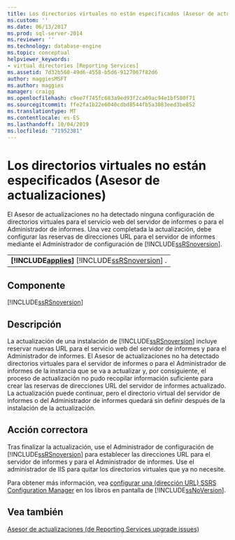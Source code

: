```yaml
---
title: Los directorios virtuales no están especificados (Asesor de actualizaciones) | Microsoft Docs
ms.custom: ''
ms.date: 06/13/2017
ms.prod: sql-server-2014
ms.reviewer: ''
ms.technology: database-engine
ms.topic: conceptual
helpviewer_keywords:
- virtual directories [Reporting Services]
ms.assetid: 7d32b560-49d6-4558-b5d6-9127067f82d6
author: maggiesMSFT
ms.author: maggies
manager: craigg
ms.openlocfilehash: c9ee7f745fc683a9ed93f2ca09ac94e1bf580f71
ms.sourcegitcommit: ffe2fa1b22e6040cdbd8544fb5a3083eed3be852
ms.translationtype: MT
ms.contentlocale: es-ES
ms.lasthandoff: 10/04/2019
ms.locfileid: "71952381"
---
```

# <a name="virtual-directories-are-unspecified-upgrade-advisor"></a>Los directorios virtuales no están especificados (Asesor de actualizaciones)
  El Asesor de actualizaciones no ha detectado ninguna configuración de directorios virtuales para el servicio web del servidor de informes o para el Administrador de informes. Una vez completada la actualización, debe configurar las reservas de direcciones URL para el servidor de informes mediante el Administrador de configuración de [!INCLUDE[ssRSnoversion](../../includes/ssrsnoversion-md.md)].  
  
||  
|-|  
|**[!INCLUDE[applies](../../includes/applies-md.md)]**  [!INCLUDE[ssRSnoversion](../../includes/ssrsnoversion-md.md)] .|  
  
## <a name="component"></a>Componente  
 [!INCLUDE[ssRSnoversion](../../includes/ssrsnoversion-md.md)]  
  
## <a name="description"></a>Descripción  
 La actualización de una instalación de [!INCLUDE[ssRSnoversion](../../includes/ssrsnoversion-md.md)] incluye reservar nuevas URL para el servicio web del servidor de informes y para el Administrador de informes. El Asesor de actualizaciones no ha detectado directorios virtuales para el servidor de informes o para el Administrador de informes de la instancia que se va a actualizar y, por consiguiente, el proceso de actualización no pudo recopilar información suficiente para crear las reservas de direcciones URL del servidor de informes actualizado. La actualización puede continuar, pero el directorio virtual del servidor de informes o del Administrador de informes quedará sin definir después de la instalación de la actualización.  
  
## <a name="corrective-action"></a>Acción correctora  
 Tras finalizar la actualización, use el Administrador de configuración de [!INCLUDE[ssRSnoversion](../../includes/ssrsnoversion-md.md)] para establecer las direcciones URL para el servidor de informes y para el Administrador de informes. Use el administrador de IIS para quitar los directorios virtuales que ya no necesite.  
  
 Para obtener más información, vea [configurar una &#40;dirección URL&#41; SSRS Configuration Manager](../../reporting-services/install-windows/configure-a-url-ssrs-configuration-manager.md) en los libros en pantalla de [!INCLUDE[ssNoVersion](../../includes/ssnoversion-md.md)].  
  
## <a name="see-also"></a>Vea también  
 [Asesor de actualizaciones &#40;de Reporting Services upgrade issues&#41;](../../../2014/sql-server/install/reporting-services-upgrade-issues-upgrade-advisor.md)  
  
  
